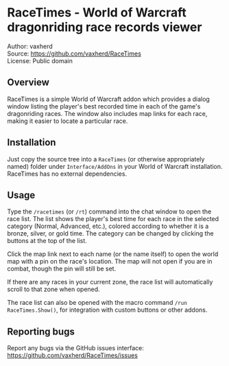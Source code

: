RaceTimes - World of Warcraft dragonriding race records viewer
==============================================================

Author: vaxherd  
Source: https://github.com/vaxherd/RaceTimes  
License: Public domain


Overview
--------
RaceTimes is a simple World of Warcraft addon which provides a dialog
window listing the player's best recorded time in each of the game's
dragonriding races.  The window also includes map links for each race,
making it easier to locate a particular race.


Installation
------------
Just copy the source tree into a `RaceTimes` (or otherwise appropriately
named) folder under `Interface/AddOns` in your World of Warcraft
installation.  RaceTimes has no external dependencies.


Usage
-----
Type the `/racetimes` (or `/rt`) command into the chat window to open
the race list.  The list shows the player's best time for each race in
the selected category (Normal, Advanced, etc.), colored according to
whether it is a bronze, silver, or gold time.  The category can be
changed by clicking the buttons at the top of the list.

Click the map link next to each name (or the name itself) to open the
world map with a pin on the race's location.  The map will not open if
you are in combat, though the pin will still be set.

If there are any races in your current zone, the race list will
automatically scroll to that zone when opened.

The race list can also be opened with the macro command
`/run RaceTimes.Show()`, for integration with custom buttons or other
addons.


Reporting bugs
--------------
Report any bugs via the GitHub issues interface:
https://github.com/vaxherd/RaceTimes/issues

